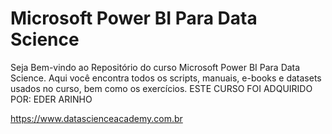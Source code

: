 # Microsoft Power BI Para Data Science

Seja Bem-vindo ao Repositório do curso Microsoft Power BI Para Data Science. Aqui você encontra todos os scripts, manuais, e-books e datasets usados no curso, bem como os exercícios.
ESTE CURSO FOI ADQUIRIDO POR: EDER ARINHO

https://www.datascienceacademy.com.br

